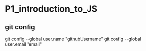 # P1_introduction_to_JS
## git config 
git config --global user.name "githubUsername"
git config --global user.email "email"
